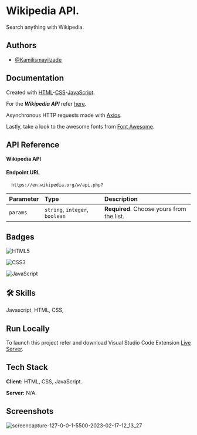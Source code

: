 
# Wikipedia API.

Search anything with Wikipedia.


## Authors

- [@Kamilismayilzade](https://www.github.com/Kamilismayilzade)


## Documentation

Created with [HTML](https://www.w3schools.com/html/)-[CSS](https://www.w3schools.com/css/)-[JavaScript](https://www.w3schools.com/js/).

For the ***Wikipedia API*** refer [here](https://www.mediawiki.org/wiki/API:Main_page).

Asynchronous HTTP requests made with [Axios](https://github.com/axios/axios).

Lastly, take a look to the awesome fonts from [Font Awesome](https://fontawesome.com/). 




## API Reference

****Wikipedia API****

#### Endpoint URL

```http
  https://en.wikipedia.org/w/api.php?
```

| Parameter | Type     | Description                |
| :-------- | :------- | :------------------------- |
| `params` | `string`, `integer`, `boolean` | **Required**. Choose yours from the list. |


## Badges

![HTML5](https://img.shields.io/badge/html5-%23E34F26.svg?style=flat&logo=html5&logoColor=white)

![CSS3](https://img.shields.io/badge/css3-%231572B6.svg?style=flat&logo=css3&logoColor=white) 

![JavaScript](https://img.shields.io/badge/javascript-%23323330.svg?style=flat&logo=javascript&logoColor=%23F7DF1E)
## 🛠 Skills
Javascript, HTML, CSS,


## Run Locally

To launch this project refer and download Visual Studio Code Extension [Live Server](https://marketplace.visualstudio.com/items?itemName=ritwickdey.LiveServer).

## Tech Stack

**Client:** HTML, CSS, JavaScript.

**Server:** N/A.


## Screenshots


![screencapture-127-0-0-1-5500-2023-02-17-12_13_27](https://user-images.githubusercontent.com/84046930/219665640-c0580146-ba49-42d1-bd5c-65ce253ffce6.png)

